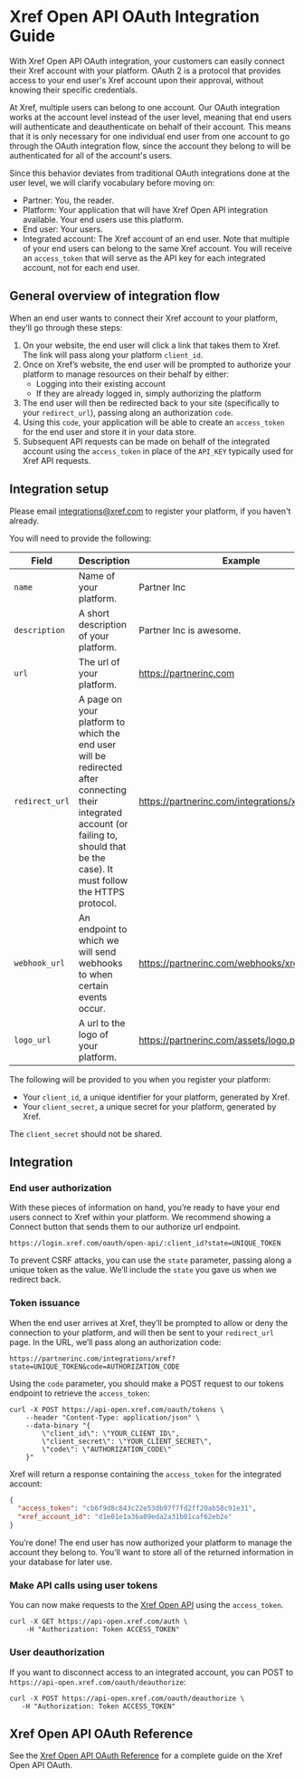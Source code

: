 # Xref Open API OAuth Integration Guide

With Xref Open API OAuth integration, your customers can easily connect their Xref account with your platform. OAuth 2 is a protocol that provides access to your end user's Xref account upon their approval, without knowing their specific credentials.

At Xref, multiple users can belong to one account. Our OAuth integration works at the account level instead of the user level, meaning that end users will authenticate and deauthenticate on behalf of their account. This means that it is only necessary for one individual end user from one account to go through the OAuth integration flow, since the account they belong to will be authenticated for all of the account's users.

Since this behavior deviates from traditional OAuth integrations done at the user level, we will clarify vocabulary before moving on:

- Partner: You, the reader.
- Platform: Your application that will have Xref Open API integration available. Your end users use this platform.
- End user: Your users.
- Integrated account: The Xref account of an end user. Note that multiple of your end users can belong to the same Xref account. You will receive an `access_token` that will serve as the API key for each integrated account, not for each end user.

## General overview of integration flow

When an end user wants to connect their Xref account to your platform, they’ll go through these steps:

1. On your website, the end user will click a link that takes them to Xref. The link will pass along your platform `client_id`.
2. Once on Xref’s website, the end user will be prompted to authorize your platform to manage resources on their behalf by either:
    - Logging into their existing account
    - If they are already logged in, simply authorizing the platform
3. The end user will then be redirected back to your site (specifically to your `redirect_url`), passing along an authorization `code`.
4. Using this `code`, your application will be able to create an `access_token` for the end user and store it in your data store.
5. Subsequent API requests can be made on behalf of the integrated account using the `access_token` in place of the `API_KEY` typically used for Xref API requests.

## Integration setup
Please email integrations@xref.com to register your platform, if you haven't already.

You will need to provide the following:

| Field | Description | Example |
|-------|-------------|---------|
| `name`| Name of your platform. | Partner Inc |
|`description`| A short description of your platform. | Partner Inc is awesome.  |
|`url`| The url of your platform. | https://partnerinc.com |
|`redirect_url` | A page on your platform to which the end user will be redirected after connecting their integrated account (or failing to, should that be the case). It must follow the HTTPS protocol. | https://partnerinc.com/integrations/xref |
|`webhook_url`|An endpoint to which we will send webhooks to when certain events occur. | https://partnerinc.com/webhooks/xref/incoming |
|`logo_url`| A url to the logo of your platform. | https://partnerinc.com/assets/logo.png |

The following will be provided to you when you register your platform:

- Your `client_id`, a unique identifier for your platform, generated by Xref.
- Your `client_secret`, a unique secret for your platform, generated by Xref.

The `client_secret` should not be shared.

## Integration
### End user authorization

With these pieces of information on hand, you’re ready to have your end users connect to Xref within your platform. We recommend showing a Connect button that sends them to our authorize url endpoint. 

```
https://login.xref.com/oauth/open-api/:client_id?state=UNIQUE_TOKEN
```

To prevent CSRF attacks, you can use the `state` parameter, passing along a unique token as the value. We’ll include the `state` you gave us when we redirect back.

### Token issuance

When the end user arrives at Xref, they’ll be prompted to allow or deny the connection to your platform, and will then be sent to your `redirect_url` page. In the URL, we’ll pass along an authorization code:

```
https://partnerinc.com/integrations/xref?state=UNIQUE_TOKEN&code=AUTHORIZATION_CODE
```

Using the `code` parameter, you should make a POST request to our tokens endpoint to retrieve the `access_token`:

```curl
curl -X POST https://api-open.xref.com/oauth/tokens \
    --header "Content-Type: application/json" \
    --data-binary "{
        \"client_id\": \"YOUR_CLIENT_ID\",
        \"client_secret\": \"YOUR_CLIENT_SECRET\",
        \"code\": \"AUTHORIZATION_CODE\"
    }"
```

Xref will return a response containing the `access_token` for the integrated account:

```json
{
  "access_token": "cb6f9d8c843c22e53db97f7fd2ff20ab58c91e31",
  "xref_account_id": "d1e01e1a36a09eda2a31b01caf62eb2e"
}
```

You’re done! The end user has now authorized your platform to manage the account they belong to.  You’ll want to store all of the returned information in your database for later use.

### Make API calls using user tokens

You can now make requests to the [Xref Open API](https://xrefopenapi.docs.apiary.io) using the `access_token`.

```curl
curl -X GET https://api-open.xref.com/auth \
    -H "Authorization: Token ACCESS_TOKEN"
```

### User deauthorization

If you want to disconnect access to an integrated account, you can POST to `https://api-open.xref.com/oauth/deauthorize`:

```curl
curl -X POST https://api-open.xref.com/oauth/deauthorize \
   -H "Authorization: Token ACCESS_TOKEN"
```

## Xref Open API OAuth Reference

See the [Xref Open API OAuth Reference](https://github.com/xrefdev/openapi-oauth-docs/blob/master/openapi_oauth_reference.md) for a complete guide on the Xref Open API OAuth.
